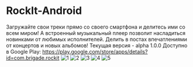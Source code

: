 # RockIt-Android
Загружайте свои треки прямо со своего смартфона и делитесь ими со всем миром! А встроенный музыкальный плеер позволит насладиться новинками от любимых исполнителей.
Делить в постах впечатлениями от концертов и новых альбомов!
Текущая версия - alpha 1.0.0
Доступно в Google Play: https://play.google.com/store/apps/details?id=com.brigade.rockit
![1](https://github.com/monke-master/RockIt-Android/blob/master/2.png)
![2](https://github.com/monke-master/RockIt-Android/blob/master/3.png)
![3](https://github.com/monke-master/RockIt-Android/blob/master/4.png)
![4](https://github.com/monke-master/RockIt-Android/blob/master/unnamed%20(1).png)
![5](https://github.com/monke-master/RockIt-Android/blob/master/1.png)




